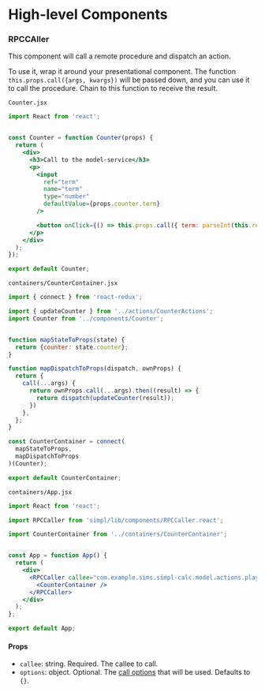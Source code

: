 # High-level Components

### RPCCAller

This component will call a remote procedure and dispatch an action.

To use it, wrap it around your presentational component. The function `this.props.call({args, kwargs})` will be passed down, and you can use it to call the procedure. Chain to this function to receive the result.

`Counter.jsx`

```jsx
import React from 'react';


const Counter = function Counter(props) {
  return (
    <div>
      <h3>Call to the model-service</h3>
      <p>
        <input
          ref="term"
          name="term"
          type="number"
          defaultValue={props.counter.term}
        />

        <button onClick={() => this.props.call({ term: parseInt(this.refs.term.value, 10) })}>Send</button>
      </p>
    </div>
  );
});

export default Counter;

```

`containers/CounterContainer.jsx`

```javascript
import { connect } from 'react-redux';

import { updateCounter } from '../actions/CounterActions';
import Counter from '../components/Counter';


function mapStateToProps(state) {
  return {counter: state.counter};
}

function mapDispatchToProps(dispatch, ownProps) {
  return {
    call(...args) {
      return ownProps.call(...args).then((result) => {
        return dispatch(updateCounter(result));
      })
    },
  };
}

const CounterContainer = connect(
  mapStateToProps,
  mapDispatchToProps
)(Counter);

export default CounterContainer;
```

`containers/App.jsx`

```jsx
import React from 'react';

import RPCCaller from 'simpl/lib/components/RPCCaller.react';

import CounterContainer from '../containers/CounterContainer';


const App = function App() {
  return (
    <div>
      <RPCCaller callee="com.example.sims.simpl-calc.model.actions.play_term">
        <CounterContainer />
      </RPCCaller>
    </div>
  );
};

export default App;
```

#### Props

* `callee`: string. Required. The callee to call.
* `options`: object. Optional. The [call options](http://autobahn.ws/python/reference/autobahn.wamp.html#autobahn.wamp.CallOptions) that will be used. Defaults to `{}`.
